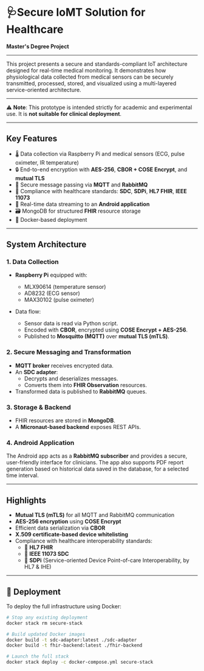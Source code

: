 # 🩺Secure IoMT Solution for Healthcare

**Master's Degree Project**

---
This project presents a secure and standards-compliant IoT architecture designed for real-time medical monitoring. It demonstrates how physiological data collected from medical sensors can be securely transmitted, processed, stored, and visualized using a multi-layered service-oriented architecture.

---
⚠️ **Note**: This prototype is intended strictly for academic and experimental use. It is **not suitable for clinical deployment**.

---

## Key Features

- 🌡️ Data collection via Raspberry Pi and medical sensors (ECG, pulse oximeter, IR temperature)
- 🔒 End-to-end encryption with **AES-256**, **CBOR + COSE Encrypt**, and **mutual TLS**
- 🧵 Secure message passing via **MQTT** and **RabbitMQ**
- 🏥 Compliance with healthcare standards: **SDC**, **SDPi**, **HL7 FHIR**, **IEEE 11073**
- 📱 Real-time data streaming to an **Android application**
- 🗃️ MongoDB for structured **FHIR** resource storage
- 🐳 Docker-based deployment 

---

## System Architecture

### 1. Data Collection

- **Raspberry Pi** equipped with:
  - MLX90614 (temperature sensor)
  - AD8232 (ECG sensor)
  - MAX30102 (pulse oximeter)

- Data flow:
  - Sensor data is read via Python script.
  - Encoded with **CBOR**, encrypted using **COSE Encrypt + AES-256**.
  - Published to **Mosquitto (MQTT)** over **mutual TLS (mTLS)**.

### 2. Secure Messaging and Transformation

- **MQTT broker** receives encrypted data.
- An **SDC adapter**:
  - Decrypts and deserializes messages.
  - Converts them into **FHIR Observation** resources.
- Transformed data is published to **RabbitMQ** queues.

### 3. Storage & Backend

- FHIR resources are stored in **MongoDB**.
- A **Micronaut-based backend** exposes REST APIs.

### 4. Android Application

The Android app acts as a **RabbitMQ subscriber** and provides a secure, user-friendly interface for clinicians. The app also supports PDF report generation based on historical data saved in the database, for a selected time interval.

---
## Highlights

- **Mutual TLS (mTLS)** for all MQTT and RabbitMQ communication
- **AES-256 encryption** using **COSE Encrypt**
- Efficient data serialization via **CBOR**
- **X.509 certificate-based device whitelisting**
- Compliance with healthcare interoperability standards:
  - 🧬 **HL7 FHIR**
  - 📡 **IEEE 11073 SDC**
  - 🔗 **SDPi** (Service-oriented Device Point-of-care Interoperability, by HL7 & IHE)
---

## 🐳 Deployment

To deploy the full infrastructure using Docker:

```bash
# Stop any existing deployment
docker stack rm secure-stack

# Build updated Docker images
docker build -t sdc-adapter:latest ./sdc-adapter
docker build -t fhir-backend:latest ./fhir-backend

# Launch the full stack
docker stack deploy -c docker-compose.yml secure-stack
